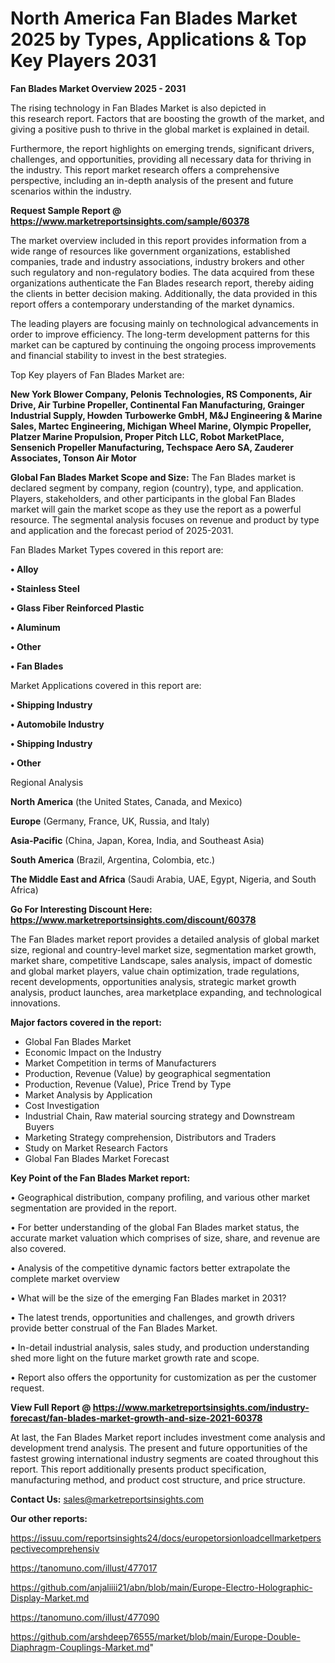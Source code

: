 # North America Fan Blades Market 2025 by Types, Applications & Top Key Players 2031

<Strong> Fan Blades Market Overview 2025 - 2031</strong>

The rising technology in Fan Blades Market is also depicted in this research report. Factors that are boosting the growth of the market, and giving a positive push to thrive in the global market is explained in detail.

Furthermore, the report highlights on emerging trends, significant drivers, challenges, and opportunities, providing all necessary data for thriving in the industry. This report market research offers a comprehensive perspective, including an in-depth analysis of the present and future scenarios within the industry.

<strong>Request Sample Report @ <a href=https://www.marketreportsinsights.com/sample/60378>https://www.marketreportsinsights.com/sample/60378</a></strong>

The market overview included in this report provides information from a wide range of resources like government organizations, established companies, trade and industry associations, industry brokers and other such regulatory and non-regulatory bodies. The data acquired from these organizations authenticate the Fan Blades research report, thereby aiding the clients in better decision making. Additionally, the data provided in this report offers a contemporary understanding of the market dynamics.

The leading players are focusing mainly on technological advancements in order to improve efficiency. The long-term development patterns for this market can be captured by continuing the ongoing process improvements and financial stability to invest in the best strategies.

Top Key players of Fan Blades Market are:

<strong>New York Blower Company, Pelonis Technologies, RS Components, Air Drive, Air Turbine Propeller, Continental Fan Manufacturing, Grainger Industrial Supply, Howden Turbowerke GmbH, M&J Engineering & Marine Sales, Martec Engineering, Michigan Wheel Marine, Olympic Propeller, Platzer Marine Propulsion, Proper Pitch LLC, Robot MarketPlace, Sensenich Propeller Manufacturing, Techspace Aero SA, Zauderer Associates, Tonson Air Motor</strong>

<strong><b>Global Fan Blades Market Scope and Size:</b></strong>
The Fan Blades market is declared segment by company, region (country), type, and application. Players, stakeholders, and other participants in the global Fan Blades market will gain the market scope as they use the report as a powerful resource. The segmental analysis focuses on revenue and product by type and application and the forecast period of 2025-2031.

Fan Blades Market Types covered in this report are:

<strong>• Alloy

• Stainless Steel

• Glass Fiber Reinforced Plastic

• Aluminum

• Other

• Fan Blades</strong>

Market Applications covered in this report are:

<strong>• Shipping Industry

• Automobile Industry

• Shipping Industry

• Other</strong> 

Regional Analysis

<strong>North America</strong> (the United States, Canada, and Mexico)

<strong>Europe</strong> (Germany, France, UK, Russia, and Italy)

<strong>Asia-Pacific</strong> (China, Japan, Korea, India, and Southeast Asia)

<strong>South America</strong> (Brazil, Argentina, Colombia, etc.)

<strong>The Middle East and Africa</strong> (Saudi Arabia, UAE, Egypt, Nigeria, and South Africa)

<strong>Go For Interesting Discount Here: <a href=https://www.marketreportsinsights.com/discount/60378>https://www.marketreportsinsights.com/discount/60378</a></strong>

The Fan Blades market report provides a detailed analysis of global market size, regional and country-level market size, segmentation market growth, market share, competitive Landscape, sales analysis, impact of domestic and global market players, value chain optimization, trade regulations, recent developments, opportunities analysis, strategic market growth analysis, product launches, area marketplace expanding, and technological innovations.

<strong><b>Major factors covered in the report:</b></strong>
<ul>
  <li>Global Fan Blades Market </li>
  <li>Economic Impact on the Industry</li>
  <li>Market Competition in terms of Manufacturers</li>
  <li>Production, Revenue (Value) by geographical segmentation</li>
  <li>Production, Revenue (Value), Price Trend by Type</li>
  <li>Market Analysis by Application</li>
  <li>Cost Investigation</li>
  <li>Industrial Chain, Raw material sourcing strategy and Downstream Buyers</li>
  <li>Marketing Strategy comprehension, Distributors and Traders</li>
  <li>Study on Market Research Factors</li>
  <li>Global Fan Blades Market Forecast</li>
</ul>

<strong><b>Key Point of the Fan Blades Market report:</b></strong>

• Geographical distribution, company profiling, and various other market segmentation are provided in the report.

• For better understanding of the global Fan Blades market status, the accurate market valuation which comprises of size, share, and revenue are also covered.

• Analysis of the competitive dynamic factors better extrapolate the complete market overview

• What will be the size of the emerging Fan Blades market in 2031?

• The latest trends, opportunities and challenges, and growth drivers provide better construal of the Fan Blades Market.

• In-detail industrial analysis, sales study, and production understanding shed more light on the future market growth rate and scope.

• Report also offers the opportunity for customization as per the customer request.

<strong><b>View Full Report @ <a href=https://www.marketreportsinsights.com/industry-forecast/fan-blades-market-growth-and-size-2021-60378>https://www.marketreportsinsights.com/industry-forecast/fan-blades-market-growth-and-size-2021-60378</a></b></strong>


At last, the Fan Blades Market report includes investment come analysis and development trend analysis. The present and future opportunities of the fastest growing international industry segments are coated throughout this report. This report additionally presents product specification, manufacturing method, and product cost structure, and price structure.

<strong>Contact Us:</strong>
sales@marketreportsinsights.com

<strong>Our other reports:</strong>

<a href=https://issuu.com/reportsinsights24/docs/europetorsionloadcellmarketperspectivecomprehensiv>https://issuu.com/reportsinsights24/docs/europetorsionloadcellmarketperspectivecomprehensiv</a>

<a href=https://tanomuno.com/illust/477017>https://tanomuno.com/illust/477017</a>

<a href=https://github.com/anjaliiii21/abn/blob/main/Europe-Electro-Holographic-Display-Market.md>https://github.com/anjaliiii21/abn/blob/main/Europe-Electro-Holographic-Display-Market.md</a>

<a href=https://tanomuno.com/illust/477090>https://tanomuno.com/illust/477090</a>

<a href=https://github.com/arshdeep76555/market/blob/main/Europe-Double-Diaphragm-Couplings-Market.md>https://github.com/arshdeep76555/market/blob/main/Europe-Double-Diaphragm-Couplings-Market.md</a>"
